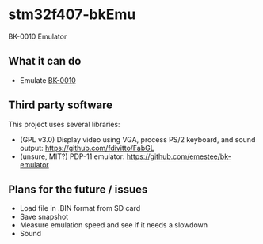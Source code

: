 # stm32f407-bkEmu
BK-0010 Emulator

## What it can do
* Emulate [BK-0010](https://en.wikipedia.org/wiki/Electronika_BK)

## Third party software
This project uses several libraries:
* (GPL v3.0) Display video using VGA, process PS/2 keyboard, and sound output: https://github.com/fdivitto/FabGL
* (unsure, MIT?) PDP-11 emulator: https://github.com/emestee/bk-emulator

## Plans for the future / issues
* Load file in .BIN format from SD card
* Save snapshot
* Measure emulation speed and see if it needs a slowdown
* Sound
